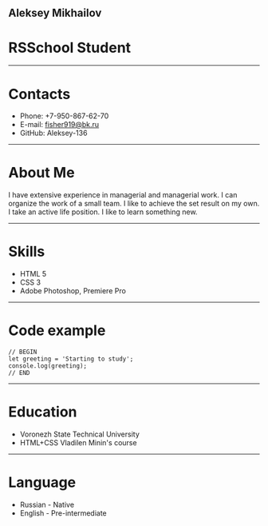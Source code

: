 ## Aleksey Mikhailov
# RSSchool Student
****
# Contacts
* Phone: +7-950-867-62-70
* E-mail: fisher919@bk.ru
* GitHub: Aleksey-136
****
# About Me
I have extensive experience in managerial and managerial work. I can organize the work of a small team. I like to achieve the set result on my own.
I take an active life position. I like to learn something new.
****
# Skills
* HTML 5
* CSS 3
* Adobe Photoshop, Premiere Pro
****
# Code example
```
// BEGIN 
let greeting = 'Starting to study';
console.log(greeting);
// END
```
****
# Education
* Voronezh State Technical University
* HTML+CSS Vladilen Minin's course
****
# Language
* Russian - Native
* English - Pre-intermediate
